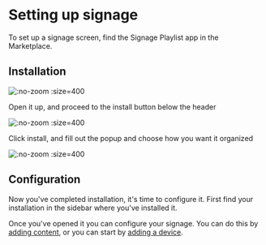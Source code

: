 # Setting up signage

To set up a signage screen, find the Signage Playlist app in the Marketplace.

## Installation

![](/assets/marketplace-signage.png ":no-zoom :size=400")

Open it up, and proceed to the install button below the header

![](/assets/marketplace-signage-install.png ":no-zoom :size=400")

Click install, and fill out the popup and choose how you want it organized

![](/assets/marketplace-signage-installation.png ":no-zoom :size=400")

## Configuration

Now you've completed installation, it's time to configure it. First find your installation in the sidebar where you've installed it. 

Once you've opened it you can configure your signage. You can do this by [adding content](/apps/signage/adding-content.md), or you can start by [adding a device](/concepts/adding-device.md).